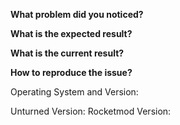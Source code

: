 <!-- 
     If this is your first issue, please take the time to read this introduction.
     
     We use github to track repeatable bugs, and feature requests. 
     Please consult [this guide](https://github.com/RocketMod/Rocket/wiki/Fixing-Issues) to figure a solution for most common problems.
     If you can reproduce the bug in Unturned without Rocket being installed you may 
     report it directly to the [Unturned developers] (https://github.com/SmartlyDressedGames/Unturned/issues).
-->

**What problem did you noticed?**

**What is the expected result?**

**What is the current result?**

**How to reproduce the issue?**


Operating System and Version:
<!-- Please specify the versions you use, you can see them with /rocket -->
Unturned Version:
Rocketmod Version:

<!-- 
     Please be as accurate as possible, and include as much information as possible.
     Share related configuration or your Rocket.log (you can find it in /Rocket/Logs/, the one without any numbers)
     by [creating gists](https://gist.github.com/). Remember to keep this issue informative and the data relevant.
-->
